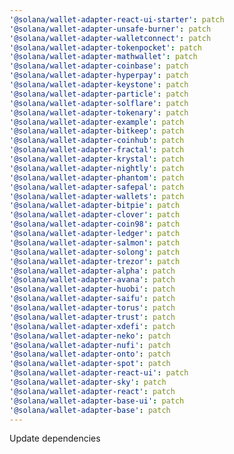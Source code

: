 ```yaml
---
'@solana/wallet-adapter-react-ui-starter': patch
'@solana/wallet-adapter-unsafe-burner': patch
'@solana/wallet-adapter-walletconnect': patch
'@solana/wallet-adapter-tokenpocket': patch
'@solana/wallet-adapter-mathwallet': patch
'@solana/wallet-adapter-coinbase': patch
'@solana/wallet-adapter-hyperpay': patch
'@solana/wallet-adapter-keystone': patch
'@solana/wallet-adapter-particle': patch
'@solana/wallet-adapter-solflare': patch
'@solana/wallet-adapter-tokenary': patch
'@solana/wallet-adapter-example': patch
'@solana/wallet-adapter-bitkeep': patch
'@solana/wallet-adapter-coinhub': patch
'@solana/wallet-adapter-fractal': patch
'@solana/wallet-adapter-krystal': patch
'@solana/wallet-adapter-nightly': patch
'@solana/wallet-adapter-phantom': patch
'@solana/wallet-adapter-safepal': patch
'@solana/wallet-adapter-wallets': patch
'@solana/wallet-adapter-bitpie': patch
'@solana/wallet-adapter-clover': patch
'@solana/wallet-adapter-coin98': patch
'@solana/wallet-adapter-ledger': patch
'@solana/wallet-adapter-salmon': patch
'@solana/wallet-adapter-solong': patch
'@solana/wallet-adapter-trezor': patch
'@solana/wallet-adapter-alpha': patch
'@solana/wallet-adapter-avana': patch
'@solana/wallet-adapter-huobi': patch
'@solana/wallet-adapter-saifu': patch
'@solana/wallet-adapter-torus': patch
'@solana/wallet-adapter-trust': patch
'@solana/wallet-adapter-xdefi': patch
'@solana/wallet-adapter-neko': patch
'@solana/wallet-adapter-nufi': patch
'@solana/wallet-adapter-onto': patch
'@solana/wallet-adapter-spot': patch
'@solana/wallet-adapter-react-ui': patch
'@solana/wallet-adapter-sky': patch
'@solana/wallet-adapter-react': patch
'@solana/wallet-adapter-base-ui': patch
'@solana/wallet-adapter-base': patch
---
```


Update dependencies
